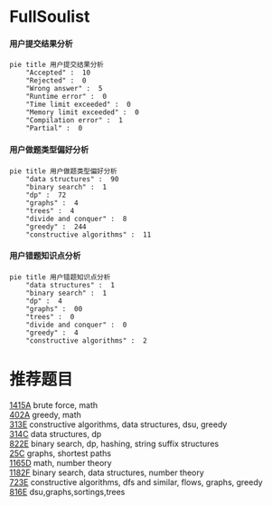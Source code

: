 # FullSoulist

<!-- tabs:start -->



#### **用户提交结果分析**

```mermaid
pie title 用户提交结果分析
    "Accepted" :  10
    "Rejected" :  0
    "Wrong answer" :  5
    "Runtime error" :  0
    "Time limit exceeded" :  0
    "Memory limit exceeded" :  0
    "Compilation error" :  1
    "Partial" :  0
```

#### **用户做题类型偏好分析**

```mermaid
pie title 用户做题类型偏好分析
    "data structures" :  90
    "binary search" :  1
    "dp" :  72
    "graphs" :  4
    "trees" :  4
    "divide and conquer" :  8
    "greedy" :  244
    "constructive algorithms" :  11
```
#### **用户错题知识点分析**

```mermaid
pie title 用户错题知识点分析
    "data structures" :  1
    "binary search" :  1
    "dp" :  4
    "graphs" :  00
    "trees" :  0
    "divide and conquer" :  0
    "greedy" :  4
    "constructive algorithms" :  2
```



<!-- tabs:end -->
# 推荐题目
[1415A](https://codeforces.com/contest/1415/problem/A)		brute force,
                        math		  
[402A](https://codeforces.com/contest/402/problem/A)		greedy,
                        math		  
[313E](https://codeforces.com/contest/313/problem/E)		constructive algorithms,
                        data structures,
                        dsu,
                        greedy		  
[314C](https://codeforces.com/contest/314/problem/C)		data structures,
                        dp		  
[822E](https://codeforces.com/contest/822/problem/E)		binary search,
                        dp,
                        hashing,
                        string suffix structures		  
[25C](https://codeforces.com/contest/25/problem/C)		graphs,
                        shortest paths		  
[1165D](https://codeforces.com/contest/1165/problem/D)		math,
                        number theory		  
[1182F](https://codeforces.com/contest/1182/problem/F)		binary search,
                        data structures,
                        number theory		  
[723E](https://codeforces.com/contest/723/problem/E)		constructive algorithms,
                        dfs and similar,
                        flows,
                        graphs,
                        greedy		  
[816E](https://codeforces.com/contest/816/problem/E)		dsu,graphs,sortings,trees		  
